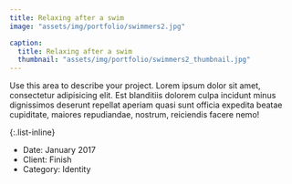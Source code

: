 ```yaml
---
title: Relaxing after a swim
image: "assets/img/portfolio/swimmers2.jpg"

caption:
  title: Relaxing after a swim
  thumbnail: "assets/img/portfolio/swimmers2_thumbnail.jpg"
---
```

Use this area to describe your project. Lorem ipsum dolor sit amet, consectetur adipisicing elit. Est blanditiis dolorem culpa incidunt minus dignissimos deserunt repellat aperiam quasi sunt officia expedita beatae cupiditate, maiores repudiandae, nostrum, reiciendis facere nemo!

{:.list-inline}
- Date: January 2017
- Client: Finish
- Category: Identity

